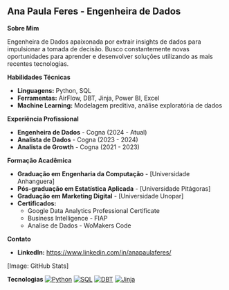 ## **Ana Paula Feres** - Engenheira de Dados

**Sobre Mim**

Engenheira de Dados apaixonada por extrair insights de dados para impulsionar a tomada de decisão. Busco constantemente novas oportunidades para aprender e desenvolver soluções utilizando as mais recentes tecnologias.

**Habilidades Técnicas**

- **Linguagens:** Python, SQL
- **Ferramentas:** AirFlow, DBT, Jinja, Power BI, Excel
- **Machine Learning:** Modelagem preditiva, análise exploratória de dados

**Experiência Profissional**

- **Engenheira de Dados** - Cogna (2024 - Atual)
- **Analista de Dados** - Cogna (2023 - 2024)
- **Analista de Growth** - Cogna (2021 - 2023)

**Formação Acadêmica**

- **Graduação em Engenharia da Computação** - [Universidade Anhanguera]
- **Pós-graduação em Estatística Aplicada** - [Universidade Pitágoras]
- **Graduação em Marketing Digital** - [Universidade Unopar]
- **Certificados:**
  - Google Data Analytics Professional Certificate
  - Business Intelligence - FIAP
  - Analise de Dados - WoMakers Code

**Contato**

- **LinkedIn:** https://www.linkedin.com/in/anapaulaferes/

[Image: GitHub Stats]

**Tecnologias**
[![Python](https://img.shields.io/badge/python-3670A0?style=for-the-badge&logo=python&logoColor=white)](https://www.python.org/)
[![SQL](https://img.shields.io/badge/SQL-3178C6?style=for-the-badge&logo=sql&logoColor=white)](https://www.postgresql.org/)
[![DBT](https://img.shields.io/badge/dbt-F26522?style=for-the-badge&logo=dbt&logoColor=white)](https://docs.getdbt.com/)
[![Jinja](https://img.shields.io/badge/Jinja-F44336?style=for-the-badge&logo=jinja&logoColor=white)](https://jinja.palletsprojects.com/)

